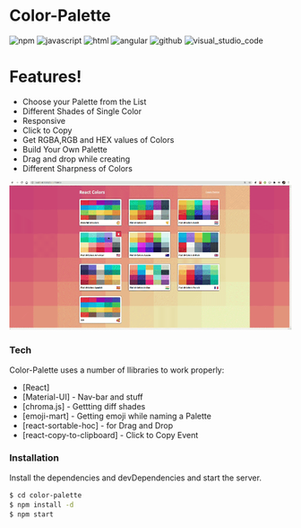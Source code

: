 # Color-Palette

![npm](https://aleen42.github.io/badges/src/npm.svg) ![javascript](https://img.shields.io/badge/%20%20JavaScript-%20%20%20%20688L-f1e05a.svg) ![html](https://img.shields.io/badge/%20%20HTML-%20%20%20%2043L-e34c26.svg)
![angular](https://aleen42.github.io/badges/src/angular.svg)
![github](https://aleen42.github.io/badges/src/github.svg)
![visual_studio_code](https://aleen42.github.io/badges/src/visual_studio_code.svg)

# Features!

  - Choose your Palette from the List
  - Different Shades of Single Color
  - Responsive
  - Click to Copy
  - Get RGBA,RGB and HEX values of Colors
  - Build Your Own Palette
  - Drag and drop while creating
  - Different Sharpness of Colors

![](Sample.gif)

### Tech

Color-Palette uses a number of llibraries to work properly:
* [React] 
* [Material-UI] - Nav-bar and stuff
* [chroma.js] -  Gettting diff shades
* [emoji-mart] - Getting emoji while naming a Palette
* [react-sortable-hoc] - for Drag and Drop
* [react-copy-to-clipboard] - Click to Copy Event

### Installation

Install the dependencies and devDependencies and start the server.

```sh
$ cd color-palette
$ npm install -d
$ npm start
```



